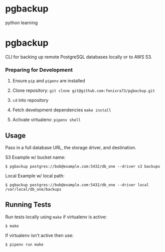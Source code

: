 # pgbackup
python learning 

pgbackup
========

CLI for backing up remote PostgreSQL databases locally or to AWS S3.


### Preparing for Development


1. Ensure ``pip`` and ``pipenv`` are installed

2. Clone repository: ``git clone git@github.com:fenixra73/pgbackup.git``

3. ``cd`` into repository

4. Fetch development dependencies ``make install``

5. Activate virtualenv: ``pipenv shell``


Usage
-----

Pass in a full database URL, the storage driver, and destination.


S3 Example w/ bucket name:
```
$ pgbackup postgres://bob@example.com:5432/db_one --driver s3 backups
```
Local Example w/ local path:

```
$ pgbackup postgres://bob@example.com:5432/db_one --driver local /var/local/db_one/backups
```

Running Tests
-------------


Run tests locally using ``make`` if virtualenv is active:
```
$ make
```
If virtualenv isn’t active then use:
```
$ pipenv run make
```
